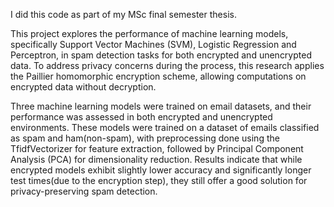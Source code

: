 I did this code as part of my MSc final semester thesis.


This project explores the performance of machine learning models, specifically Support Vector Machines (SVM), Logistic Regression and Perceptron, in spam detection tasks for both encrypted and unencrypted data. To address privacy concerns during the process, this research applies the Paillier homomorphic encryption scheme, allowing computations on encrypted data without decryption. 

Three machine learning models were trained on email datasets, and their performance was assessed in both encrypted and unencrypted environments. These models were trained on a dataset of emails classified as spam and ham(non-spam), with preprocessing done using the TfidfVectorizer for feature extraction, followed by Principal Component Analysis (PCA) for dimensionality reduction. Results indicate that while encrypted models exhibit slightly lower accuracy and significantly longer test times(due to the encryption step), they still offer a good solution for privacy-preserving spam detection.
